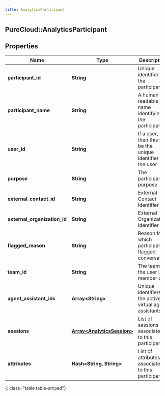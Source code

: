 ```yaml
---
title: AnalyticsParticipant
---
```

## PureCloud::AnalyticsParticipant

## Properties

|Name | Type | Description | Notes|
|------------ | ------------- | ------------- | -------------|
| **participant_id** | **String** | Unique identifier for the participant | [optional] |
| **participant_name** | **String** | A human readable name identifying the participant | [optional] |
| **user_id** | **String** | If a user, then this will be the unique identifier for the user | [optional] |
| **purpose** | **String** | The participant&#39;s purpose | [optional] |
| **external_contact_id** | **String** | External Contact Identifier | [optional] |
| **external_organization_id** | **String** | External Organization Identifier | [optional] |
| **flagged_reason** | **String** | Reason for which participant flagged conversation | [optional] |
| **team_id** | **String** | The team id the user is a member of | [optional] |
| **agent_assistant_ids** | **Array&lt;String&gt;** | Unique identifiers of the active virtual agent assistants | [optional] |
| **sessions** | [**Array&lt;AnalyticsSession&gt;**](AnalyticsSession.html) | List of sessions associated to this participant | [optional] |
| **attributes** | **Hash&lt;String, String&gt;** | List of attributes associated to this participant | [optional] |
{: class="table table-striped"}


